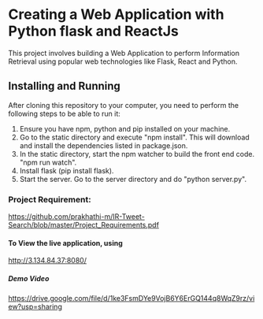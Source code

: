 # Creating a Web Application with Python flask and ReactJs

This project involves building a Web Application to perform Information Retrieval  using popular web technologies
like Flask, React and Python.

## Installing and Running
After cloning this repository to your computer, you need to perform the following steps to be able to run it:
1) Ensure you have npm, python and pip installed on your machine.
2) Go to the static directory and execute "npm install".
This will download and install the dependencies listed in package.json.
3) In the static directory, start the npm watcher to build the front end code. "npm run watch".
4) Install flask (pip install flask).
5) Start the server. Go to the server directory and do "python server.py".

### Project Requirement:
https://github.com/prakhathi-m/IR-Tweet-Search/blob/master/Project_Requirements.pdf

#### To View the live application, using
http://3.134.84.37:8080/

##### Demo Video
https://drive.google.com/file/d/1ke3FsmDYe9VojB6Y6ErGQ144q8WqZ9rz/view?usp=sharing

